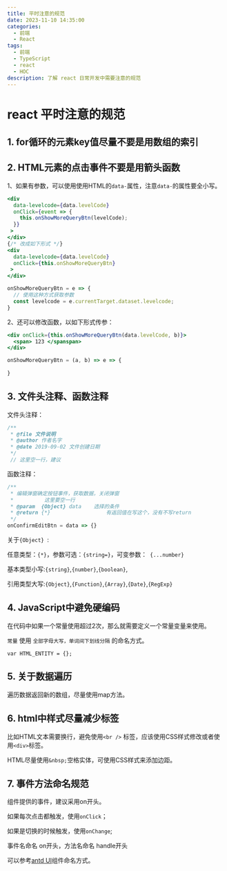 ```yaml
---
title: 平时注意的规范
date: 2023-11-10 14:35:00
categories:
  - 前端
  - React
tags:
  - 前端
  - TypeScript
  - react
  - HOC
description: 了解 react 日常开发中需要注意的规范
---
```


# react 平时注意的规范

## 1. for循环的元素key值尽量不要是用数组的索引

## 2. HTML元素的点击事件不要是用箭头函数

1、如果有参数，可以使用使用HTML的`data-`属性，注意`data-`的属性要全小写。

```jsx
<div
  data-levelcode={data.levelCode}
  onClick={event => {
    this.onShowMoreQueryBtn(levelCode);
  }}
 >
</div>
{/* 改成如下形式 */}
<div
  data-levelcode={data.levelCode}
  onClick={this.onShowMoreQueryBtn}
 >
</div>

onShowMoreQueryBtn = e => {
  // 使用这种方式获取参数
  const levelcode = e.currentTarget.dataset.levelcode;
}
```

2、还可以修改函数，以如下形式传参：

```jsx
<div onClick={this.onShowMoreQueryBtn(data.levelCode, b)}>
  <span> 123 </spanspan>
</div>

onShowMoreQueryBtn = (a, b) => e => {
  
}
```

## 3. 文件头注释、函数注释

文件头注释：

```javascript
/**
 * @file 文件说明
 * @author 作者名字
 * @date 2019-09-02 文件创建日期
 */
 // 这里空一行，建议
```

函数注释：

```js
/**
 * 编辑弹窗确定按钮事件，获取数据，关闭弹窗
 * 			这里要空一行
 * @param  {Object} data    选择的条件
 * @return {*}           		有返回值在写这个，没有不写return
 */
onConfirmEditBtn = data => {}
```

关于`{Object} `:

任意类型：`{*}`，参数可选：` {string=} `，可变参数：` {...number}`

基本类型小写:`{string}`,`{number}`,`{boolean}`,

引用类型大写:`{Object}`,`{Function}`,`{Array}`,`{Date}`,`{RegExp}`

## 4. JavaScript中避免硬编码

在代码中如果一个常量使用超过2次，那么就需要定义一个常量变量来使用。

`常量` 使用 `全部字母大写，单词间下划线分隔` 的命名方式。

`var HTML_ENTITY = {};`

## 5. 关于数据遍历

遍历数据返回新的数组，尽量使用map方法。



## 6. html中样式尽量减少标签

比如HTML文本需要换行，避免使用`<br />` 标签，应该使用CSS样式修改或者使用`<div>`标签。

HTML尽量使用`&nbsp;`空格实体，可使用CSS样式来添加边距。

## 7. 事件方法命名规范

组件提供的事件，建议采用on开头。

如果每次点击都触发，使用`onClick`；

如果是切换的时候触发，使用`onChange`;

事件名命名 on开头，方法名命名 handle开头

可以参考[antd UI](https://ant.design/docs/react/introduce-cn)组件命名方式。


